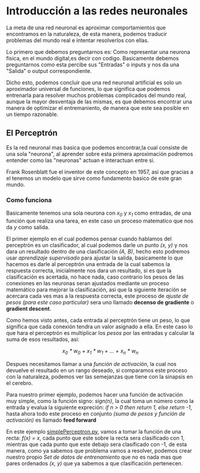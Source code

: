 # Introducción a las redes neuronales

La meta de una red neuronal es aproximar comportamientos que encontramos en la naturaleza, de esta manera, podemos traducir problemas del mundo real e intentar resolverlos con ellas.

Lo primero que debemos preguntarnos es: Como representar una neurona fisica, en el mundo digital,es decir con codigo. Basicamente debemos preguntarnos como esta percibe sus "Entradas" o inputs y nos da una "Salida" o output correspondiente.

Dicho esto, podemos concluir que una red neuronal artificial es solo un aproximador universal de funciones, lo que significa que podemos entrenarla para resolver muchos problemas complicados del mundo real, aunque la mayor desventaja de las mismas, es que debemos encontrar una manera de optimizar el entremaniento, de manera que este sea posible en un tiempo razonable.

## El Perceptrón

Es la red neuronal mas basica que podemos encontrar,la cual consiste de una sola "neurona", al aprender sobre esta primera aproximación podremos entender como las "neuronas" actuan e interactuan entre si.

Frank Rosenblatt fue el inventor de este concepto en 1957, asi que gracias a el tenemos un modelo que sirve como fundamento basico de este gran mundo.

### Como funciona

Basicamente tenemos una sola neurona con _x<sub>0</sub>_ y _x<sub>1</sub>_ como entradas, de una función que realiza una tarea, en este caso un proceso matematico que nos da _y_ como salida.

El primer ejemplo en el cual podemos pensar cuando hablamos del perceptrón es un clasificador, al cual podemos darle un punto  _(x, y)_ y nos dara un resultado dentro de una clasificación _(A, B)_, hecho esto podremos usar  _aprendizaje supervisado_ para ajustar la salida, basicamente lo que hacemos es darle al perceptrón una entrada de la cual sabemos la respuesta correcta, inicialmente nos dara un resultado, si es que la clasificación es acertada, no hace nada, caso contrario los pesos de las conexiones en las neuronas seran ajustados mediante un proceso matemático para mejorar la clasificación, asi que la siguiente iteración se acercara cada ves mas a la respuesta correcta, este proceso de _ajuste de pesos (para este caso particular)_ sera uno llamado **decenso de gradiente** o **gradient descent**.

Como hemos visto antes, cada entrada al perceptrón tiene un peso, lo que significa que cada conexión tendra un valor asignado a ella.
En este caso lo que hara el perceptrón es multiplicar los _pesos_ por las entradas y calcular la suma de esos resultados, asi:
_<center> x<sub>0</sub> * w<sub>0</sub> + x<sub>1</sub> * w<sub>1</sub> + ... +  x<sub>n</sub> * w<sub>n</sub></center>_

Despues necesitamos llamar a una _función de activación_, la cual nos devuelve el resultado en un rango deseado, si comparamos este proceso con la naturaleza, podemos ver las semejanzas que tiene con la sinapsis en el cerebro.

Para nuestro primer ejemplo, podemos hacer una función de activación muy simple, como la función signo: _sign(n)_, la cual toma un número como la entrada y evalua la siguiente expreción: _if n > 0 then return 1, else return -1_, hasta ahora todo este proceso en conjunto _(suma de pesos y función de activación)_ es llamado **feed forward**

En este ejemplo [simplePerceptron.py](/sources/nn-lib/Perceptron/simplePerceptron.py), vamos a tomar la función de una recta: _f(x) = x_, cada punto que este sobre la recta sera clasificado con 1, mientras que cada punto que este debajo sera clasificado con -1, de esta manera, como ya sabemos que problema vamos a resolver, podemos crear nuestro propio _Set de datos de entrenamiento_ que no es nada mas que pares ordenados _(x, y)_ que ya sabemos a que clasificación pertenecen.